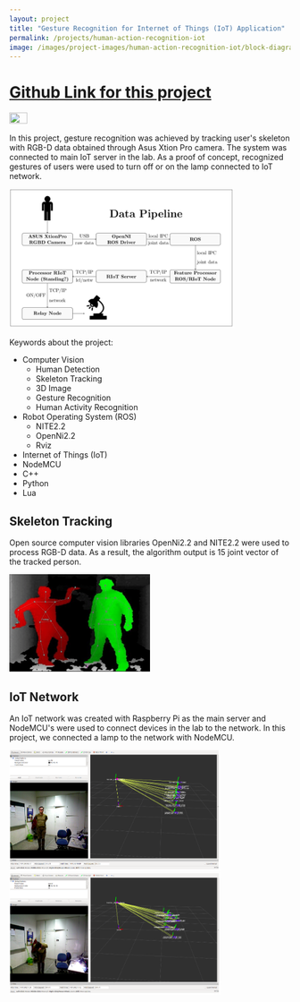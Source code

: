```yaml
---
layout: project
title: "Gesture Recognition for Internet of Things (IoT) Application"
permalink: /projects/human-action-recognition-iot
image: /images/project-images/human-action-recognition-iot/block-diagram.png
---
```


# [Github Link for this project](https://github.com/samialperen/openni2_tracker_listener)

<img src="/images/project-images/human-action-recognition-iot/demo.gif" width="25%" height="25%">


In this project, gesture recognition was achieved by tracking user's skeleton with RGB-D data obtained through Asus Xtion Pro camera. The system was connected to main IoT server in the lab. As a proof of concept, recognized gestures of users were used to turn off or on the lamp connected to IoT network.
  

<img src="/images/project-images/human-action-recognition-iot/block-diagram.png" width="80%" height="80%">

 
Keywords about the project:
* Computer Vision
    * Human Detection
    * Skeleton Tracking
    * 3D Image
    * Gesture Recognition
    * Human Activity Recognition	
* Robot Operating System (ROS)
    * NITE2.2
    * OpenNi2.2
    * Rviz
* Internet of Things (IoT)
* NodeMCU 
* C++
* Python
* Lua



## Skeleton Tracking
Open source computer vision libraries OpenNi2.2 and NITE2.2 were used to process RGB-D data. As a result, the algorithm output is 15 joint vector of the tracked person. 

<img src="/images/project-images/human-action-recognition-iot/skeleton-tracking.png" width="50%" height="50%">

## IoT Network
An IoT network was created with Raspberry Pi as the main server and NodeMCU's were used to connect devices in the lab to the network. In this project, we connected a lamp to the network with NodeMCU.


<img src="/images/project-images/human-action-recognition-iot/standing-lightoff.png" width="75%" height="75%">

<img src="/images/project-images/human-action-recognition-iot/leaning-lighton.png" width="75%" height="75%">















